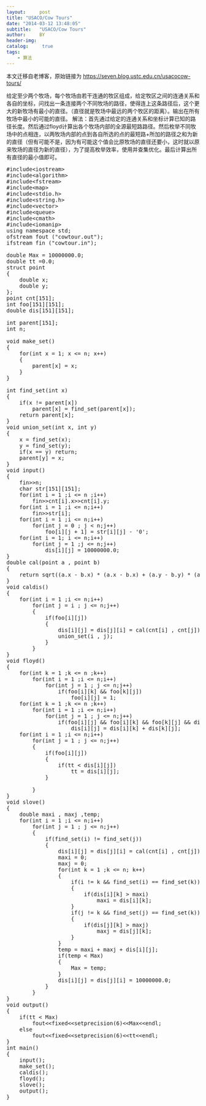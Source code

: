 ```yaml
---
layout:     post
title: "USACO/Cow Tours"
date: "2014-03-12 13:48:05"
subtitle:   "USACO/Cow Tours"
author:     BY
header-img:
catalog: 	 true
tags:
    - 算法
---
```


本文迁移自老博客，原始链接为 <https://seven.blog.ustc.edu.cn/usacocow-tours/>

给定至少两个牧场，每个牧场由若干连通的牧区组成，给定牧区之间的连通关系和各自的坐标，问找出一条连接两个不同牧场的路径，使得连上这条路径后，这个更大的新牧场有最小的直径。（直径就是牧场中最远的两个牧区的距离）。输出在所有牧场中最小的可能的直径。
解法：首先通过给定的连通关系和坐标计算已知的路径长度。然后通过floyd计算出各个牧场内部的全源最短路路径。然后枚举不同牧场中的点相连，以两牧场内部的点到各自所选的点的最短路+所加的路径之和为新的直径（但有可能不是，因为有可能这个值会比原牧场的直径还要小，这时就以原来牧场的直径为新的直径），为了提高枚举效率，使用并查集优化。最后计算出所有直径的最小值即可。
<pre class = "brush:[cpp]">
#include&lt;iostream&gt;
#include&lt;algorithm&gt;
#include&lt;fstream&gt;
#include&lt;map&gt;
#include&lt;stdio.h&gt;
#include&lt;string.h&gt;
#include&lt;vector&gt;
#include&lt;queue&gt;
#include&lt;cmath&gt;
#include&lt;iomanip&gt;
using namespace std;
ofstream fout ("cowtour.out");
ifstream fin ("cowtour.in");

double Max = 10000000.0;
double tt =0.0;
struct point
{
	double x;
	double y;
};
point cnt[151];
int foo[151][151];
double dis[151][151];

int parent[151];
int n;

void make_set()
{
    for(int x = 1; x <= n; x++)
    {
        parent[x] = x;
    }
}

int find_set(int x)
{
    if(x != parent[x])
        parent[x] = find_set(parent[x]);
    return parent[x];
}
void union_set(int x, int y)
{
    x = find_set(x);
    y = find_set(y);
    if(x == y) return;
	parent[y] = x;    
}
void input()
{
	fin&gt;&gt;n;
	char str[151][151];
	for(int i = 1 ;i <= n ;i++)
		fin&gt;&gt;cnt[i].x&gt;&gt;cnt[i].y;
	for(int i = 1 ;i <= n;i++)
		fin&gt;&gt;str[i];
	for(int i = 1 ;i <= n;i++)
		for(int j = 0 ; j < n;j++)
			foo[i][j + 1] = str[i][j] - '0';
	for(int i = 1; i <= n;i++)
		for(int j = 1 ;j <= n;j++)
			dis[i][j] = 10000000.0;
}
double cal(point a , point b)
{
	return sqrt((a.x - b.x) * (a.x - b.x) + (a.y - b.y) * (a.y - b.y));
}
void caldis()
{
	for(int i = 1 ;i <= n;i++)
		for(int j = i ; j <= n;j++)
		{
			if(foo[i][j])
			{	
				dis[i][j] = dis[j][i] = cal(cnt[i] , cnt[j]);
				union_set(i , j);
			}		   
		}
}
void floyd()
{
	for(int k = 1 ;k <= n ;k++)
		for(int i = 1 ;i <= n;i++)
			for(int j = 1 ; j <= n;j++)
				if(foo[i][k] && foo[k][j])
					foo[i][j] = 1;
	for(int k = 1 ;k <= n ;k++)
		for(int i = 1 ;i <= n;i++)
			for(int j = 1 ; j <= n;j++)
				if(foo[i][j] && foo[i][k] && foo[k][j] && dis[i][j] > dis[i][k] + dis[k][j])
					dis[i][j] = dis[i][k] + dis[k][j];
	for(int i = 1 ;i <= n;i++)
		for(int j = 1 ; j <= n;j++)
		{
			if(foo[i][j])			
			{
				if(tt < dis[i][j])
					tt = dis[i][j];
			}

		}
}
void slove()
{
	double maxi , maxj ,temp;
	for(int i = 1 ;i <= n;i++)
		for(int j = 1 ; j <= n;j++)
		{
			if(find_set(i) != find_set(j))
			{
				dis[i][j] = dis[j][i] = cal(cnt[i] , cnt[j]);
				maxi = 0;
				maxj = 0;
				for(int k = 1 ;k <= n; k++)
				{
					if(i != k && find_set(i) == find_set(k))
					{
						if(dis[i][k] > maxi)
							maxi = dis[i][k];
					}
					if(j != k && find_set(j) == find_set(k))
					{
						if(dis[j][k] > maxj)
							maxj = dis[j][k];
					}
				}
				temp = maxi + maxj + dis[i][j];
				if(temp < Max)
				{
					Max = temp;
				}
				dis[i][j] = dis[j][i] = 10000000.0;
			}		
		}
}
void output()
{
	if(tt < Max)
		fout&lt;&lt;fixed&lt;&lt;setprecision(6)&lt;&lt;Max&lt;&lt;endl;
	else
		fout&lt;&lt;fixed&lt;&lt;setprecision(6)&lt;&lt;tt&lt;&lt;endl;
}
int main()
{
	input();
	make_set();
	caldis();
	floyd();
	slove();
	output();
}
</pre>
